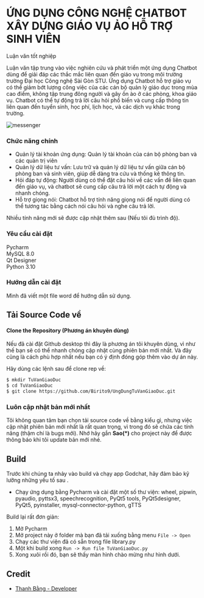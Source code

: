 # ỨNG DỤNG CÔNG NGHỆ CHATBOT XÂY DỰNG GIÁO VỤ ẢO HỖ TRỢ SINH VIÊN

Luận văn tốt nghiệp 

Luận văn tập trung vào việc nghiên cứu và phát triển một ứng dụng Chatbot dùng để giải đáp các thắc mắc liên quan đến giáo vụ trong môi trường trường Đại học Công nghệ Sài Gòn STU. Ứng dụng Chatbot hỗ trợ giáo vụ có thể giảm bớt lượng công việc của các cán bộ quản lý giáo dục trong mùa cao điểm, không tập trung đông người và gây ồn ào ở các phòng, khoa giáo vụ. Chatbot có thể tự động trả lời câu hỏi phổ biến và cung cấp thông tin liên quan đến tuyển sinh, học phí, lịch học, và các dịch vụ khác trong trường.

![messenger](https://i.imgur.com/Hdlubdf.png)


### Chức năng chính
- Quản lý tài khoản ứng dụng: Quản lý tài khoản của cán bộ phòng ban và các quản trị viên
- Quản lý dữ liệu tư vấn: Lưu trữ và quản lý dữ liệu tư vấn giữa cán bộ phòng ban và sinh viên, giúp dễ dàng tra cứu và thống kê thông tin.
- Hỏi đáp tự động: Người dùng có thể đặt câu hỏi về các vấn đề liên quan đến giáo vụ, và chatbot sẽ cung cấp câu trả lời một cách tự động và nhanh chóng.
- Hỗ trợ giọng nói: Chatbot hỗ trợ tính năng giọng nói để người dùng có thể tương tác bằng cách nói câu hỏi và nghe câu trả lời.


Nhiều tính năng mới sẽ được cập nhật thêm sau (Nếu tôi đủ trình độ).



### Yêu cầu cài đặt
 Pycharm  
 MySQL 8.0  
 Qt Designer  
 Python 3.10  

### Hướng dẫn cài đặt
Mình đã viết một file word để hướng dẫn sử dụng.

## Tải Source Code về
#### Clone the Repository (Phương án khuyên dùng)

Nếu đã cài đặt Github desktop thì đây là phương án tôi khuyên dùng, vì như thế bạn sẽ có thể nhanh chóng cập nhật cùng phiên bản mới nhất. Và đây cũng là cách phù hợp nhất nếu bạn có ý định đóng góp thêm vào dự án này.

Hãy dùng các lệnh sau để clone rep về:
```bash
$ mkdir TuVanGiaoDuc
$ cd TuVanGiaoDuc
$ git clone https://github.com/Birito9/UngDungTuVanGiaoDuc.git
```

### Luôn cập nhật bản mới nhất
Tôi không quan tâm bạn chọn tải source code về bằng kiểu gì, nhưng việc cập nhật phiên bản mới nhất là rất quan trọng, vì trong đó sẽ chứa các tính năng (thậm chí là bugs mới). Nhớ hãy gắn **Sao(*)** cho project này để được thông báo khi tôi update bản mới nhé. 

## Build

Trước khi chúng ta nhảy vào build và chạy app Godchat, hãy đảm bảo kỹ lưỡng những yếu tố sau .

 - Chạy ứng dụng bằng Pycharm và cài đặt một số thư viện: 
wheel, pipwin, pyaudio, pyttsx3, speechrecognition, PyQt5 tools, PyQt5designer, PyQt5, pyinstaller, mysql-connector-python, gTTS


Build lại rất đơn giản:

 1. Mở Pycharm
 2. Mở project này ở folder mà bạn đã tải xuống bằng menu `File -> Open`
 3. Chạy các thư viện đã có sẵn trong file library.py
 5. Một khi build xong `Run -> Run file TuVanGiaoDuc.py`
 6. Xong xuôi rồi đó, bạn sẽ thấy màn hình chào mừng như hình dưới.


## Credit

- [Thanh Bằng - Developer](https://www.facebook.com/nguyenthanhbang6/)
